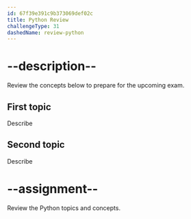 ```yaml
---
id: 67f39e391c9b373069def02c
title: Python Review
challengeType: 31
dashedName: review-python
---
```


# --description--

Review the concepts below to prepare for the upcoming exam.

## First topic

Describe

## Second topic

Describe

# --assignment--

Review the Python topics and concepts.
